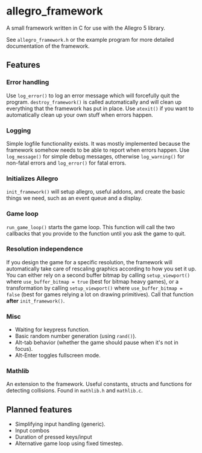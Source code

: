 allegro_framework
=================

A small framework written in C for use with the Allegro 5 library.

See `allegro_framework.h` or the example program for more detailed documentation of the framework.

Features
--------

### Error handling ###

Use `log_error()` to log an error message which will forcefully quit the program. `destroy_framework()` is
called automatically and will clean up everything that the framework has put in place. Use `atexit()` if you want to
automatically clean up your own stuff when errors happen.

### Logging ###

Simple logfile functionality exists. It was mostly implemented because the framework somehow needs to be able to
report when errors happen. Use `log_message()` for simple debug messages, otherwise `log_warning()` for non-fatal errors and `log_error()`
for fatal errors.

### Initializes Allegro ###

`init_framework()` will setup allegro, useful addons, and create the basic things we need, such as an event queue
and a display.

### Game loop ###

`run_game_loop()` starts the game loop. This function will call the two callbacks that you provide to the function until you
ask the game to quit.

### Resolution independence ###

If you design the game for a specific resolution, the framework will automatically take care of rescaling
graphics according to how you set it up. You can either rely on a second buffer bitmap by calling `setup_viewport()` where `use_buffer_bitmap = true` (best for bitmap heavy games), or a
transformation by calling `setup_viewport()` where `use_buffer_bitmap = false` (best for games relying a lot on drawing primitives). Call that function **after** `init_framework()`.

### Misc ###

* Waiting for keypress function.
* Basic random number generation (using `rand()`).
* Alt-tab behavior (whether the game should pause when it's not in focus).
* Alt-Enter toggles fullscreen mode.

### Mathlib ###

An extension to the framework. Useful constants, structs and functions for detecting collisions. Found in `mathlib.h` and `mathlib.c`.

Planned features
----------------

+ Simplifying input handling (generic).
+ Input combos
+ Duration of pressed keys/input
+ Alternative game loop using fixed timestep.
